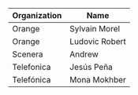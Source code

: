 | Organization                    | Name                                                |
| -----------------------| ----------------------------------------------------|
| Orange | Sylvain Morel |
| Orange | Ludovic Robert |
| Scenera | Andrew |
| Telefonica | Jesús Peña |
| Telefónica | Mona Mokhber |


